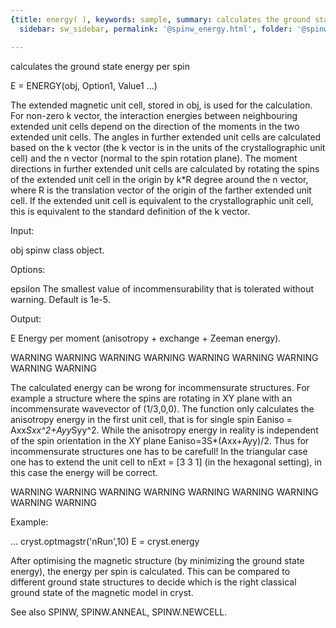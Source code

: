 ```yaml
---
{title: energy( ), keywords: sample, summary: calculates the ground state energy per spin,
  sidebar: sw_sidebar, permalink: '@spinw_energy.html', folder: '@spinw', mathjax: 'true'}

---
```

  calculates the ground state energy per spin
 
  E = ENERGY(obj, Option1, Value1 ...)
 
  The extended magnetic unit cell, stored in obj, is used for the
  calculation. For non-zero k vector, the interaction energies between
  neighbouring extended unit cells depend on the direction of the moments
  in the two extended unit cells. The angles in further extended unit cells
  are calculated based on the k vector (the k vector is in the units of the
  crystallographic unit cell) and the n vector (normal to the spin rotation
  plane). The moment directions in further extended unit cells are
  calculated by rotating the spins of the extended unit cell in the origin
  by k*R degree around the n vector, where R is the translation vector of
  the origin of the farther extended unit cell. If the extended unit cell
  is equivalent to the crystallographic unit cell, this is equivalent to
  the standard definition of the k vector.
 
  Input:
 
  obj       spinw class object.
 
  Options:
 
  epsilon   The smallest value of incommensurability that is tolerated 
            without warning. Default is 1e-5.
 
  Output:
 
  E         Energy per moment (anisotropy + exchange + Zeeman energy).
 
 
  WARNING WARNING WARNING WARNING WARNING WARNING WARNING WARNING WARNING
 
  The calculated energy can be wrong for incommensurate structures. For
  example a structure where the spins are rotating in XY plane with an
  incommensurate wavevector of (1/3,0,0). The function only calculates the
  anisotropy energy in the first unit cell, that is for single spin
  Eaniso = Axx*Sxx^2+Ayy*Syy^2. While the anisotropy energy in reality is
  independent of the spin orientation in the XY plane Eaniso=3S*(Axx+Ayy)/2.
  Thus for incommensurate structures one has to be carefull! In the
  triangular case one has to extend the unit cell to nExt = [3 3 1] (in the
  hexagonal setting), in this case the energy will be correct.
 
  WARNING WARNING WARNING WARNING WARNING WARNING WARNING WARNING WARNING
 
  Example:
 
  ...
  cryst.optmagstr('nRun',10)
  E = cryst.energy
 
  After optimising the magnetic structure (by minimizing the ground state 
  energy), the energy per spin is calculated. This can be compared to
  different ground state structures to decide which is the right classical
  ground state of the magnetic model in cryst.
 
  See also SPINW, SPINW.ANNEAL, SPINW.NEWCELL.
 
